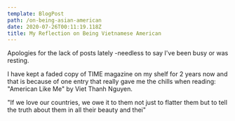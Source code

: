```yaml
---
template: BlogPost
path: /on-being-asian-american
date: 2020-07-26T00:11:19.118Z
title: My Reflection on Being Vietnamese American
---
```

Apologies for the lack of posts lately -needless to say I've been busy or was resting.

I have kept a faded copy of TIME magazine on my shelf for 2 years now and that is because of one entry that really gave me the chills when reading: "American Like Me" by Viet Thanh Nguyen. 



"If we love our countries, we owe it to them not just to flatter them but to tell the truth about them in all their beauty and thei"
